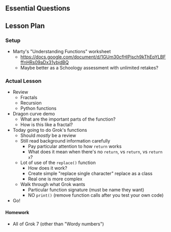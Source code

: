 ## Essential Questions

## Lesson Plan

### Setup

- Marty's "Understanding Functions" worksheet
    - https://docs.google.com/document/d/1GUm30cfHlPjsch9kThEpYLBFffnHRs09aDx31ybjdBQ
    - Maybe better as a Schoology assessment with unlimited retakes?

### Actual Lesson

- Review
    - Fractals
    - Recursion
    - Python functions
- Dragon curve demo
    - What are the important parts of the function?
    - How is this like a fractal?
- Today going to do Grok's functions
    - Should _mostly_ be a review
    - Still read background information carefully
        - Pay particular attention to how `return` works
        - What does it mean when there's no `return`, vs `return`, vs `return x`?
    - Lot of use of the `replace()` function
        - How does it work?
        - Create simple "replace single character" replace as a class
        - Real one is more complex
    - Walk through what Grok wants
        - Particular function signature (must be name they want)
        - NO `print()` (remove function calls after you test your own code)
- Go!

#### Homework

- All of Grok 7 (other than "Wordy numbers")
